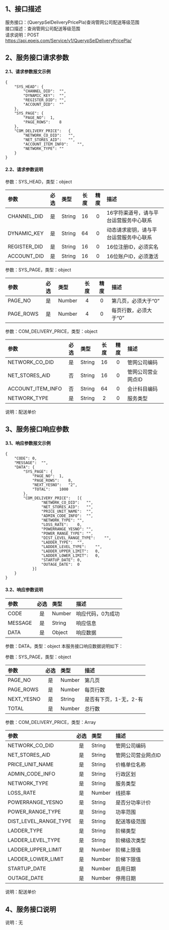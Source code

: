 ## 1、接口描述  
服务接口：(QuerypSelDeliveryPricePla)查询管网公司配送等级范围  
接口描述：查询管网公司配送等级范围  
请求说明：POST https://api.epeis.com/Service/v1/QuerypSelDeliveryPricePla/  
  
## 2、服务接口请求参数  
#### 2.1、请求参数报文示例  
~~~  
{
	"SYS_HEAD":	{
		"CHANNEL_DID":	"",
		"DYNAMIC_KEY":	"",
		"REGISTER_DID":	"",
		"ACCOUNT_DID":	""
	},
	"SYS_PAGE":	{
		"PAGE_NO":	1,
		"PAGE_ROWS":	8
	},
	"COM_DELIVERY_PRICE":	{
		"NETWORK_CO_DID":	"",
		"NET_STORES_AID":	"",
		"ACCOUNT_ITEM_INFO":	"",
		"NETWORK_TYPE":	""
	}
}  
~~~  
#### 2.2、请求参数说明  
参数：SYS_HEAD，类型：object  
  
| 参数 | 必选 | 类型 | 长度 | 精度 | 描述 |  
| :----------------- | :----: | :-------- | :----: | :----: | :---------------- |  
| CHANNEL_DID | 是 | String | 16 | 0 | 16字符渠道号，请与平台运营服务中心联系 |  
| DYNAMIC_KEY | 是 | String | 64 | 0 | 动态请求密钥，请与平台运营服务中心联系 |  
| REGISTER_DID      |  是  | String   | 16 | 0 | 16位注册ID，必须实名 |  
| ACCOUNT_DID       |  是  | String   | 16 | 0 | 16位账户ID，必须激活 |  
  
参数：SYS_PAGE，类型：object  
  
| 参数 | 必选 | 类型 | 长度 | 精度 | 描述 |  
| :----------------- | :----: | :-------- | :----: | :----: | :---------------- |  
| PAGE_NO       |  是  | Number   | 4 | 0 | 第几页，必须大于“0” |  
| PAGE_ROWS     |  是  | Number   | 4 | 0 | 每页行数，必须大于“0” |  
  
参数：COM_DELIVERY_PRICE，类型：object  
  
| 参数              | 必选 | 类型     | 长度 | 精度 | 描述             |  
| :----------------- | :----: | :-------- | :----: | :----: | :---------------- |  
| NETWORK_CO_DID |  是  | String   | 16 | 0 | 管网公司编码 |  
| NET_STORES_AID |  否  | String   | 16 | 0 | 管网公司营业网点ID |  
| ACCOUNT_ITEM_INFO |  否  | String   | 64 | 0 | 会计科目编码 |  
| NETWORK_TYPE |  是  | String   | 2 | 0 | 服务类型 |  
  
说明：配送单价  
  
## 3、服务接口响应参数  
#### 3.1、响应参数报文示例  
~~~  
{
	"CODE":	0,
	"MESSAGE":	"",
	"DATA":	{
		"SYS_PAGE":	{
			"PAGE_NO":	1,
			"PAGE_ROWS":	8,
			"NEXT_YESNO":	"2",
			"TOTAL":	1000
		},
		"COM_DELIVERY_PRICE":	[{
				"NETWORK_CO_DID":	"",
				"NET_STORES_AID":	"",
				"PRICE_UNIT_NAME":	"",
				"ADMIN_CODE_INFO":	"",
				"NETWORK_TYPE":	"",
				"LOSS_RATE":	0,
				"POWERRANGE_YESNO":	"",
				"POWER_RANGE_TYPE":	"",
				"DIST_LEVEL_RANGE_TYPE":	"",
				"LADDER_TYPE":	"",
				"LADDER_LEVEL_TYPE":	"",
				"LADDER_UPPER_LIMIT":	0,
				"LADDER_LOWER_LIMIT":	0,
				"STARTUP_DATE":	0,
				"OUTAGE_DATE":	0
			}]
	}
}  
~~~  
#### 3.2、响应参数说明  
  
| 参数              | 必选 | 类型     | 描述             |  
| :----------------- | :----: | :-------- | :---------------- |  
| CODE | 是 | Number | 响应代码，0为成功 |  
| MESSAGE | 是 | String | 响应信息 |  
| DATA | 是 | Object | 响应数据 |  
  
参数：DATA，类型：object 本服务接口响应数据说明如下：  
  
参数：SYS_PAGE，类型：object  
  
| 参数              | 必选 | 类型     | 描述             |  
| :----------------- | :----: | :-------- | :---------------- |  
| PAGE_NO       |  是  | Number   | 第几页 |  
| PAGE_ROWS     |  是  | Number   | 每页行数 |  
| NEXT_YESNO    |  是  | String   | 是否有下页，1-无，2-有 |  
| TOTAL         |  是  | Number   | 总行数 |  
  
参数：COM_DELIVERY_PRICE，类型：Array  
  

| 参数              | 必选 | 类型     | 描述             |  
| :----------------- | :----: | :-------- | :---------------- |  
| NETWORK_CO_DID |  是  | String   | 管网公司编码 |  
| NET_STORES_AID |  是  | String   | 管网公司营业网点ID |  
| PRICE_UNIT_NAME |  是  | String   | 价格单位名称 |  
| ADMIN_CODE_INFO |  是  | String   | 行政区划 |  
| NETWORK_TYPE |  是  | String   | 服务类型 |  
| LOSS_RATE |  是  | Number   | 线损率 |  
| POWERRANGE_YESNO |  是  | String   | 是否分功率计价 |  
| POWER_RANGE_TYPE |  是  | String   | 功率范围 |  
| DIST_LEVEL_RANGE_TYPE |  是  | String   | 配送等级范围 |  
| LADDER_TYPE |  是  | String   | 阶梯类型 |  
| LADDER_LEVEL_TYPE |  是  | String   | 阶梯级次类型 |  
| LADDER_UPPER_LIMIT |  是  | Number   | 阶梯上限值 |  
| LADDER_LOWER_LIMIT |  是  | Number   | 阶梯下限值 |  
| STARTUP_DATE |  是  | Number   | 启用日期 |  
| OUTAGE_DATE |  是  | Number   | 停用日期 |  
  
说明：配送单价  
## 4、服务接口说明  
说明：无  
